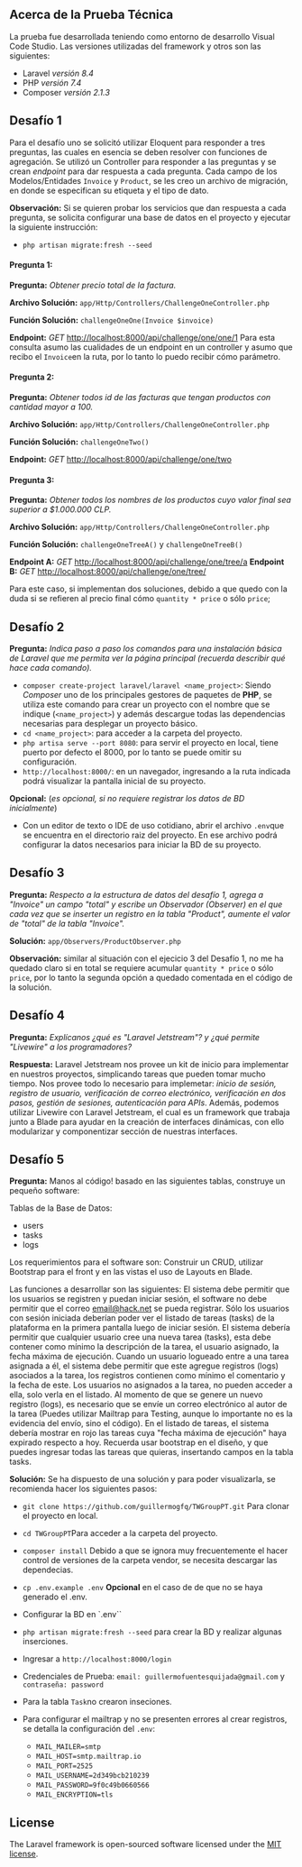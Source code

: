 ## Acerca de la Prueba Técnica

La prueba fue desarrollada teniendo como entorno de desarrollo Visual Code Studio. Las versiones utilizadas del framework y otros son las siguientes:

- Laravel *versión* *8.4*
- PHP *versión* *7.4*
- Composer *versión* *2.1.3*

## Desafío 1

Para el desafío uno se solicitó utilizar Eloquent para responder a tres preguntas, las cuales en esencia se deben resolver con funciones de agregación. Se utilizó un Controller para responder a las preguntas y se crean *endpoint* para dar respuesta a cada pregunta.
Cada campo de los Modelos/Entidades `Invoice` y `Product`, se les creo un archivo de migración, en donde se especifican su etiqueta y el tipo de dato.

**Observación:** Si se quieren probar los servicios que dan respuesta a cada pregunta, se solicita configurar una base de datos en el proyecto y ejecutar la siguiente instrucción:

- `php artisan migrate:fresh --seed`

#### Pregunta 1:
**Pregunta:** *Obtener precio total de la factura.*

**Archivo Solución:** `app/Http/Controllers/ChallengeOneController.php`

**Función Solución:** `challengeOneOne(Invoice $invoice)`

**Endpoint:** *GET* [http://localhost:8000/api/challenge/one/one/1](http://localhost:8000/api/challenge/one/one/1)
Para esta consulta asumo las cualidades de un endpoint en un controller y asumo que recibo el `Invoice`en la ruta, por lo tanto lo puedo recibir cómo parámetro.

#### Pregunta 2:
**Pregunta:** *Obtener todos id de las facturas que tengan productos con cantidad mayor a 100.*

**Archivo Solución:** `app/Http/Controllers/ChallengeOneController.php`

**Función Solución:** `challengeOneTwo()`

**Endpoint:** *GET* [http://localhost:8000/api/challenge/one/two](http://localhost:8000/api/challenge/one/two)
#### Pregunta 3:
**Pregunta:** *Obtener todos los nombres de los productos cuyo valor final sea superior a $1.000.000 CLP.*

**Archivo Solución:** `app/Http/Controllers/ChallengeOneController.php`

**Función Solución:** `challengeOneTreeA()` y `challengeOneTreeB()`

**Endpoint A:** *GET* [http://localhost:8000/api/challenge/one/tree/a](http://localhost:8000/api/challenge/one/tree/a)
**Endpoint B:** *GET* [http://localhost:8000/api/challenge/one/tree/](http://localhost:8000/api/challenge/one/tree/b)

Para este caso, si implementan dos soluciones, debido a que quedo con la duda si se refieren al precio final cómo `quantity * price` o sólo `price`;

## Desafío 2
**Pregunta:** *Indica paso a paso los comandos para una instalación básica de Laravel que me permita ver la página principal (recuerda describir qué hace cada comando).*

- `composer create-project laravel/laravel <name_project>`: Siendo *Composer* uno de los principales gestores de paquetes de **PHP**, se utiliza este comando para crear un proyecto con el nombre que se indique (`<name_project>`) y además descargue todas las dependencias necesarias para desplegar un proyecto básico.
- `cd <name_project>`: para acceder a la carpeta del proyecto.
- `php artisa serve --port 8080`: para servir el proyecto en local, tiene puerto por defecto el 8000, por lo tanto se puede omitir su configuración.
- `http://localhost:8000/`: en un navegador, ingresando a la ruta indicada podrá visualizar la pantalla inicial de su proyecto.

**Opcional:** (*es opcional, si no requiere registrar los datos de BD inicialmente*)
- Con un editor de texto o IDE de uso cotidiano, abrir el archivo `.env`que se encuentra en el directorio raiz del proyecto. En ese archivo podrá configurar la datos necesarios para iniciar la BD de su proyecto.


## Desafío 3
**Pregunta:** *Respecto a la estructura de datos del desafío 1, agrega a "Invoice" un campo "total" y escribe un Observador (Observer) en el que cada vez que se inserter un registro en la tabla "Product", aumente el valor de "total" de la tabla "Invoice".*

**Solución:** `app/Observers/ProductObserver.php`

**Observación:** similar al situación con el ejecicio 3 del Desafío 1, no me ha quedado claro si en total se requiere acumular `quantity * price` o sólo `price`, por lo tanto la segunda opción a quedado comentada en el código de la solución.

## Desafío 4
**Pregunta:** *Explícanos ¿qué es "Laravel Jetstream"? y ¿qué permite "Livewire" a los programadores?*

**Respuesta:** Laravel Jetstream nos provee un kit de inicio para implementar en nuestros proyectos, simplicando tareas que pueden tomar mucho tiempo. Nos provee todo lo necesario para implemetar: *inicio de sesión, registro de usuario, verificación de correo electrónico, verificación en dos pasos, gestión de sesiones, autenticación para APIs*. Además, podemos utilizar Livewire con Laravel Jetstream, el cual es un framework que trabaja junto a Blade para ayudar en la creación de interfaces dinámicas, con ello modularizar y componentizar sección de nuestras interfaces.


## Desafío 5
**Pregunta:** 
Manos al código! basado en las siguientes tablas, construye un pequeño software:

Tablas de la Base de Datos:
- users
- tasks
- logs

Los requerimientos para el software son:
Construir un CRUD, utilizar Bootstrap para el front y en las vistas el uso de Layouts en Blade.

Las funciones a desarrollar son las siguientes:
El sistema debe permitir que los usuarios se registren y puedan iniciar sesión, el software no debe permitir que el correo email@hack.net se pueda registrar.
Sólo los usuarios con sesión iniciada deberían poder ver el listado de tareas (tasks)  de la plataforma en la primera pantalla luego de iniciar sesión.
El sistema debería permitir que cualquier usuario cree una nueva tarea (tasks), esta debe contener como mínimo la descripción de la tarea, el usuario asignado, la fecha máxima de ejecución.
Cuando un usuario logueado entre a una tarea asignada a él, el sistema debe permitir que este agregue registros (logs) asociados a la tarea, los registros contienen como mínimo el comentario y la fecha de este. Los usuarios no asignados a la tarea, no pueden acceder a ella, solo verla en el listado.
Al momento de que se genere un nuevo registro (logs), es necesario que se envíe un correo electrónico al autor de la tarea (Puedes utilizar Mailtrap para Testing, aunque lo importante no es la evidencia del envío, sino el código).
En el listado de tareas, el sistema debería mostrar en rojo las tareas cuya "fecha máxima de ejecución" haya expirado respecto a hoy. 
Recuerda usar bootstrap en el diseño, y que puedes ingresar todas las tareas que quieras, insertando campos en la tabla tasks.

**Solución:** 
Se ha dispuesto de una solución y para poder visualizarla, se recomienda hacer los siguientes pasos:

- `git clone https://github.com/guillermogfq/TWGroupPT.git` Para clonar el proyecto en local.
- `cd TWGroupPT`Para acceder a la carpeta del proyecto.
- `composer install` Debido a que se ignora muy frecuentemente el hacer control de versiones de la carpeta vendor, se necesita descargar las dependecias.
- `cp .env.example .env` **Opcional** en el caso de de que no se haya generado el .env.
- Configurar la BD en `.env``
- `php artisan migrate:fresh --seed` para crear la BD y realizar algunas inserciones.
- Ingresar a `http://localhost:8000/login`
- Credenciales de Prueba: `email: guillermofuentesquijada@gmail.com` y `contraseña: password`
- Para la tabla `Task`no crearon inseciones.
- Para configurar el mailtrap y no se presenten errores al crear registros, se detalla la configuración del `.env`:

  - `MAIL_MAILER=smtp`
  - `MAIL_HOST=smtp.mailtrap.io`
  - `MAIL_PORT=2525`
  - `MAIL_USERNAME=2d349bcb210239`
  - `MAIL_PASSWORD=9f0c49b0660566`
  - `MAIL_ENCRYPTION=tls`


## License

The Laravel framework is open-sourced software licensed under the [MIT license](https://opensource.org/licenses/MIT).
